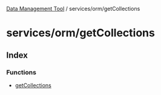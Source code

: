 [Data Management Tool](../../../index.md) / services/orm/getCollections

# services/orm/getCollections

## Index

### Functions

- [getCollections](functions/getCollections.md)
